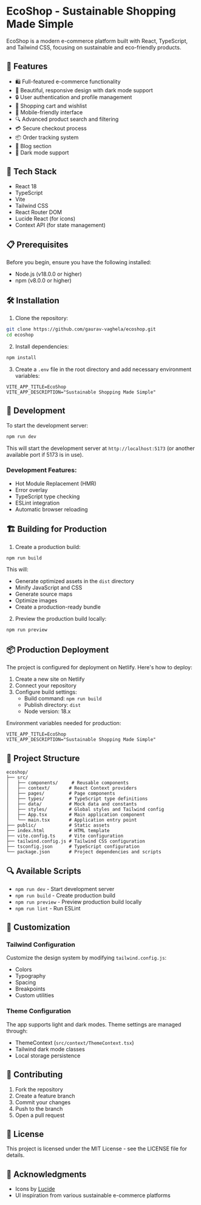 # EcoShop - Sustainable Shopping Made Simple

EcoShop is a modern e-commerce platform built with React, TypeScript, and Tailwind CSS, focusing on sustainable and eco-friendly products.

## 🌟 Features

- 🛍️ Full-featured e-commerce functionality
- 🎨 Beautiful, responsive design with dark mode support
- 🔒 User authentication and profile management
- 🛒 Shopping cart and wishlist
- 📱 Mobile-friendly interface
- 🔍 Advanced product search and filtering
- 💳 Secure checkout process
- 📦 Order tracking system
- 📝 Blog section
- 🌙 Dark mode support

## 🚀 Tech Stack

- React 18
- TypeScript
- Vite
- Tailwind CSS
- React Router DOM
- Lucide React (for icons)
- Context API (for state management)

## 📋 Prerequisites

Before you begin, ensure you have the following installed:
- Node.js (v18.0.0 or higher)
- npm (v8.0.0 or higher)

## 🛠️ Installation

1. Clone the repository:
```bash
git clone https://github.com/gaurav-vaghela/ecoshop.git
cd ecoshop
```

2. Install dependencies:
```bash
npm install
```

3. Create a `.env` file in the root directory and add necessary environment variables:
```env
VITE_APP_TITLE=EcoShop
VITE_APP_DESCRIPTION="Sustainable Shopping Made Simple"
```

## 🔧 Development

To start the development server:

```bash
npm run dev
```

This will start the development server at `http://localhost:5173` (or another available port if 5173 is in use).

### Development Features:
- Hot Module Replacement (HMR)
- Error overlay
- TypeScript type checking
- ESLint integration
- Automatic browser reloading

## 🏗️ Building for Production

1. Create a production build:
```bash
npm run build
```

This will:
- Generate optimized assets in the `dist` directory
- Minify JavaScript and CSS
- Generate source maps
- Optimize images
- Create a production-ready bundle

2. Preview the production build locally:
```bash
npm run preview
```

## 📦 Production Deployment

The project is configured for deployment on Netlify. Here's how to deploy:

1. Create a new site on Netlify
2. Connect your repository
3. Configure build settings:
   - Build command: `npm run build`
   - Publish directory: `dist`
   - Node version: 18.x

Environment variables needed for production:
```env
VITE_APP_TITLE=EcoShop
VITE_APP_DESCRIPTION="Sustainable Shopping Made Simple"
```

## 🧪 Project Structure

```
ecoshop/
├── src/
│   ├── components/     # Reusable components
│   ├── context/       # React Context providers
│   ├── pages/         # Page components
│   ├── types/         # TypeScript type definitions
│   ├── data/          # Mock data and constants
│   ├── styles/        # Global styles and Tailwind config
│   ├── App.tsx        # Main application component
│   └── main.tsx       # Application entry point
├── public/            # Static assets
├── index.html         # HTML template
├── vite.config.ts     # Vite configuration
├── tailwind.config.js # Tailwind CSS configuration
├── tsconfig.json      # TypeScript configuration
└── package.json       # Project dependencies and scripts
```

## 🔍 Available Scripts

- `npm run dev` - Start development server
- `npm run build` - Create production build
- `npm run preview` - Preview production build locally
- `npm run lint` - Run ESLint

## 🎨 Customization

### Tailwind Configuration
Customize the design system by modifying `tailwind.config.js`:
- Colors
- Typography
- Spacing
- Breakpoints
- Custom utilities

### Theme Configuration
The app supports light and dark modes. Theme settings are managed through:
- ThemeContext (`src/context/ThemeContext.tsx`)
- Tailwind dark mode classes
- Local storage persistence

## 🤝 Contributing

1. Fork the repository
2. Create a feature branch
3. Commit your changes
4. Push to the branch
5. Open a pull request

## 📄 License

This project is licensed under the MIT License - see the LICENSE file for details.

## 🙏 Acknowledgments

- Icons by [Lucide](https://lucide.dev)
- UI inspiration from various sustainable e-commerce platforms